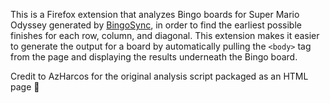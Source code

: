 This is a Firefox extension that analyzes Bingo boards for Super Mario Odyssey generated by [BingoSync](https://bingosync.com/), in order to find the earliest possible finishes for each row, column, and diagonal. This extension makes it easier to generate the output for a board by automatically pulling the `<body>` tag from the page and displaying the results underneath the Bingo board.

Credit to AzHarcos for the original analysis script packaged as an HTML page 👏
